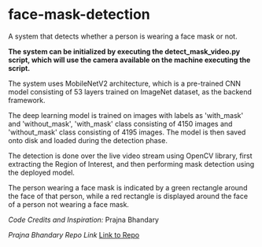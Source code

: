 # face-mask-detection
A system that detects whether a person is wearing a face mask or not.

<b> The system can be initialized by executing the detect_mask_video.py script, which will use the camera available on the machine executing the script. </b>

The system uses MobileNetV2 architecture, which is a pre-trained CNN model consisting of 53 layers trained on ImageNet dataset, as the backend framework.

The deep learning model is trained on images with labels as 'with_mask' and 'without_mask', 'with_mask' class consisting of 4150 images and 'without_mask' class consisting of 4195 images. The model is then saved onto disk and loaded during the detection phase.

The detection is done over the live video stream using OpenCV library, first extracting the Region of Interest, and then performing mask detection using the deployed model.

The person wearing a face mask is indicated by a green rectangle around the face of that person, while a red rectangle is displayed around the face of a person not wearing a face mask.

<i>Code Credits and Inspiration:</i> Prajna Bhandary

<i>Prajna Bhandary Repo Link</i> <a href="https://www.youtube.com/redirect?event=video_description&redir_token=QUFFLUhqbnA3ZkFjdTNrNngwUmFESGhjS2JhcU1PMWJDUXxBQ3Jtc0trM1Z0SGlqRnIwdk9JWHRtNUg0UXBjSDhBYTFuZWFuZHZ6My1kUnFETzNsV1d6YXhKZXcwYU5PUWxmWTJKUnJGTnFzVE5xanB1VnBWblp2SnIzNW1Tc3hQWmdxUk1nY0RoQ2J6a1RqRWE0NFVqSzdsdw&q=https%3A%2F%2Fgithub.com%2Fprajnasb%2Fobservations">Link to Repo</a>
